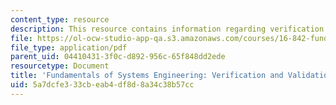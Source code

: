 ```yaml
---
content_type: resource
description: This resource contains information regarding verification and validation.
file: https://ol-ocw-studio-app-qa.s3.amazonaws.com/courses/16-842-fundamentals-of-systems-engineering-fall-2015/5a7dcfe333cbeab4df8d8a34c38b57cc_MIT16_842F15_Ses9_Ver.pdf
file_type: application/pdf
parent_uid: 04410431-3f0c-d892-956c-65f848dd2ede
resourcetype: Document
title: 'Fundamentals of Systems Engineering: Verification and Validation'
uid: 5a7dcfe3-33cb-eab4-df8d-8a34c38b57cc
---
```

